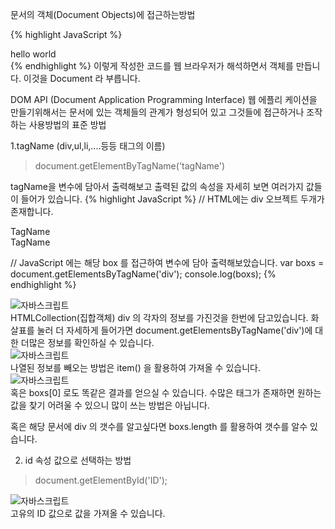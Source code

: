 문서의 객체(Document Objects)에 접근하는방법

{% highlight JavaScript %}
 <div class="title">hello world</div>
{% endhighlight %}
이렇게 작성한 코드를 웹 브라우저가 해석하면서 객체를 만듭니다.
이것을 Document 라 부릅니다. 

DOM API (Document Application Programming Interface)
웹 에플리 케이션을 만들기위해서는
문서에 있는 객체들의 관계가 형성되어 있고 그것들에 접근하거나
조작하는 사용방법의 표준 방법

1.tagName (div,ul,li,....등등 태그의 이름)
> document.getElementByTagName('tagName')

tagName을 변수에 담아서 출력해보고 출력된 값의 속성을 자세히 보면 여러가지 값들이 들어가 있습니다. 
{% highlight JavaScript %}
  // HTML에는 div 오브젝트 두개가 존재합니다.
 	<div class="box" id="boxId" onclick="">TagName</div>
	<div class="box" id="boxIds" onclick="">TagName</div>
  
  // JavaScript 에는 해당 box 를 접근하여 변수에 담아 출력해보았습니다.
  var boxs = document.getElementsByTagName('div');
  console.log(boxs);
{% endhighlight %}
<div class="img-box">
  <img src="{{ site.baseurl }}/static/img/post/2018-08-29-1.png" alt="자바스크립트" />
</div>
 HTMLCollection(집합객체) div 의 각자의 정보를 가진것을 한번에 담고있습니다.
 화살표를 눌러 더 자세하게 들어가면 document.getElementsByTagName('div')에 대한 더많은 정보를 확인하실 수 있습니다.
<div class="img-box">
  <img src="{{ site.baseurl }}/static/img/post/2018-08-29-2.png" alt="자바스크립트" />
</div>
나열된 정보를 빼오는 방법은 item() 을 활용하여 가져올 수 있습니다.
<div class="img-box">
  <img src="{{ site.baseurl }}/static/img/post/2018-08-29-3.png" alt="자바스크립트" />
</div>
혹은 boxs[0] 로도 똑같은 결과를 얻으실 수 있습니다.
수많은 태그가 존재하면 원하는 값을 찾기 어려울 수 있으니 많이 쓰는 방법은 아닙니다.

혹은 해당 문서에 div 의 갯수를 알고싶다면
boxs.length 를 활용하여 갯수를 알수 있습니다.

2. id 속성 값으로 선택하는 방법
> document.getElementById('ID');
<div class="img-box">
  <img src="{{ site.baseurl }}/static/img/post/2018-08-29-4.png" alt="자바스크립트" />
</div>
고유의 ID 값으로 값을 가져올 수 있습니다.


